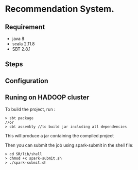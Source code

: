 # Recommendation System. 

## Requirement 

* java 8 
* scala 2.11.8
* SBT 2.8.1

## Steps 

## Configuration


## Runing on HADOOP cluster 
To build the project, run : 
````
> sbt package
//or  
> cbt assembly //to build jar including all dependencies 
````

This will produce a jar containing the compiled project

Then you can submit the job using spark-submit in the shell file:

````
> cd SR/lib/shell
> chmod +x spark-submit.sh
> ./spark-submit.sh
````
